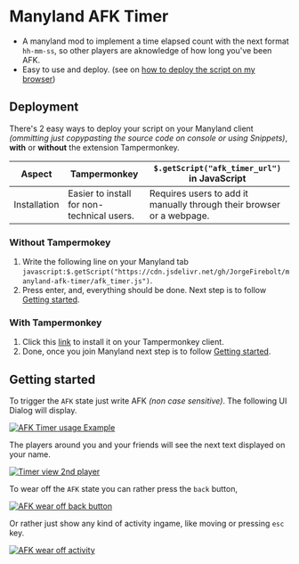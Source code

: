 # Manyland AFK Timer

- A manyland mod to implement a time elapsed count with the next format `hh-mm-ss`, so other players are aknowledge of how long you've been AFK.
- Easy to use and deploy. (see on [how to deploy the script on my browser](./#deployment))

## Deployment

There's 2 easy ways to deploy your script on your Manyland client _(ommitting just copypasting the source code on console or using Snippets)_, **with** or **without** the extension Tampermonkey.

| Aspect                 | Tampermonkey                                | `$.getScript("afk_timer_url")` in JavaScript           |
|------------------------|--------------------------------------------|----------------------------------------------|
| Installation           | Easier to install for non-technical users.  | Requires users to add it manually through their browser or a webpage.     |

### Without Tampermokey

1. Write the following line on your Manyland tab `javascript:$.getScript("https://cdn.jsdelivr.net/gh/JorgeFirebolt/manyland-afk-timer/afk_timer.js")`.
2. Press enter, and, everything should be done. Next step is to follow [Getting started](./#getting-started).

### With Tampermonkey

1. Click this [link](https://greasyfork.org/en/scripts/476980-afk-timer) to install it on your Tampermonkey client.
2. Done, once you join Manyland next step is to follow [Getting started](./#getting-started).

## Getting started

To trigger the `AFK` state just write AFK _(non case sensitive)_. The following UI Dialog will display.

[![AFK Timer usage Example](https://i.gyazo.com/3ec7aaff5c7f01261eb6910a1e5b35f7.gif)](https://gyazo.com/3ec7aaff5c7f01261eb6910a1e5b35f7)

The players around you and your friends will see the next text displayed on your name.

[![Timer view 2nd player](https://i.gyazo.com/db571e0c4633340029d3e79b0b03acdb.gif)](https://gyazo.com/db571e0c4633340029d3e79b0b03acdb)

To wear off the `AFK` state you can rather press the `back` button,

[![AFK wear off back button](https://i.gyazo.com/3aae4c20ef0cce23b8c491284abb53aa.gif)](https://gyazo.com/3aae4c20ef0cce23b8c491284abb53aa)

Or rather just show any kind of activity ingame, like moving or pressing `esc` key.

[![AFK wear off activity](https://i.gyazo.com/4f213430312fd7f93b515cfb0af4eaf7.gif)](https://gyazo.com/4f213430312fd7f93b515cfb0af4eaf7)
